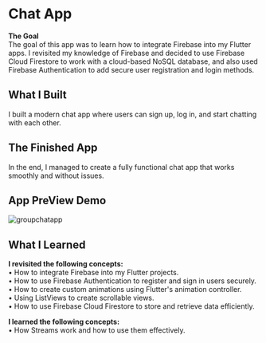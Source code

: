 # Chat App
**The Goal**<br/>
The goal of this app was to learn how to integrate Firebase into my Flutter apps. I revisited my knowledge of Firebase and decided to use Firebase Cloud Firestore to work with a cloud-based NoSQL database, and also used Firebase Authentication to add secure user registration and login methods.

## What I Built
I built a modern chat app where users can sign up, log in, and start chatting with each other.

## The Finished App
In the end, I managed to create a fully functional chat app that works smoothly and without issues.

## App PreView Demo
![groupchatapp](https://github.com/user-attachments/assets/a713d5c9-d393-4ede-b5f1-7ec5d843a508)


## What I Learned
**I revisited the following concepts:**<br/>
• How to integrate Firebase into my Flutter projects.<br/>
• How to use Firebase Authentication to register and sign in users securely.<br/>
• How to create custom animations using Flutter's animation controller.<br/>
• Using ListViews to create scrollable views.<br/>
• How to use Firebase Cloud Firestore to store and retrieve data efficiently.<br/>

**I learned the following concepts:**<br/>
• How Streams work and how to use them effectively.
